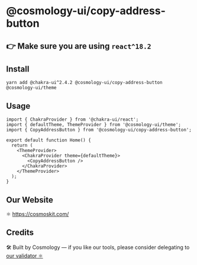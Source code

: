 # @cosmology-ui/copy-address-button

## 👉 Make sure you are using `react^18.2`

## Install

```
yarn add @chakra-ui^2.4.2 @cosmology-ui/copy-address-button @cosmology-ui/theme
```

## Usage

```
import { ChakraProvider } from '@chakra-ui/react';
import { defaultTheme, ThemeProvider } from '@cosmology-ui/theme';
import { CopyAddressButton } from '@cosmology-ui/copy-address-button';

export default function Home() {
  return (
    <ThemeProvider>
      <ChakraProvider theme={defaultTheme}>
        <CopyAddressButton />
      </ChakraProvider>
    </ThemeProvider>
  );
}
```

## Our Website

⚛️ https://cosmoskit.com/

## Credits

🛠 Built by Cosmology — if you like our tools, please consider delegating to [our validator ⚛️](https://cosmology.tech/validator)
